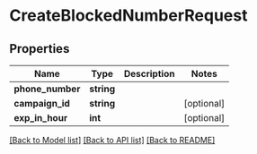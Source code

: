 # CreateBlockedNumberRequest

## Properties
Name | Type | Description | Notes
------------ | ------------- | ------------- | -------------
**phone_number** | **string** |  | 
**campaign_id** | **string** |  | [optional] 
**exp_in_hour** | **int** |  | [optional] 

[[Back to Model list]](../README.md#documentation-for-models) [[Back to API list]](../README.md#documentation-for-api-endpoints) [[Back to README]](../README.md)


